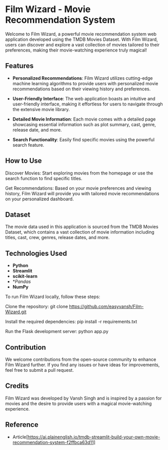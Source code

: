 # Film Wizard - Movie Recommendation System

Welcome to Film Wizard, a powerful movie recommendation system web application developed using the TMDB Movies Dataset. With Film Wizard, users can discover and explore a vast collection of movies tailored to their preferences, making their movie-watching experience truly magical!

## Features

- **Personalized Recommendations**: Film Wizard utilizes cutting-edge machine learning algorithms to provide users with personalized movie recommendations based on their viewing history and preferences.

- **User-Friendly Interface**: The web application boasts an intuitive and user-friendly interface, making it effortless for users to navigate through the extensive movie library.

- **Detailed Movie Information**: Each movie comes with a detailed page showcasing essential information such as plot summary, cast, genre, release date, and more.

- **Search Functionality**: Easily find specific movies using the powerful search feature.

## How to Use

Discover Movies: Start exploring movies from the homepage or use the search function to find specific titles.

Get Recommendations: Based on your movie preferences and viewing history, Film Wizard will provide you with tailored movie recommendations on your personalized dashboard.

## Dataset
The movie data used in this application is sourced from the TMDB Movies Dataset, which contains a vast collection of movie information including titles, cast, crew, genres, release dates, and more.

## Technologies Used
- **Python** 
- **Streamlit** 
- **scikit-learn** 
- **Pandas* 
- **NumPy** 

To run Film Wizard locally, follow these steps:

Clone the repository: git clone https://github.com/easyvansh/Film-Wizard.git

Install the required dependencies: pip install -r requirements.txt

Run the Flask development server: python app.py

<!-- Access the web application in your browser at http://localhost:5000 -->

## Contribution
We welcome contributions from the open-source community to enhance Film Wizard further. If you find any issues or have ideas for improvements, feel free to submit a pull request.

## Credits
Film Wizard was developed by Vansh Singh and is inspired by a passion for movies and the desire to provide users with a magical movie-watching experience.

## Reference 

- Article[https://ai.plainenglish.io/tmdb-streamlit-build-your-own-movie-recommendation-system-f2ffbca63d11]
